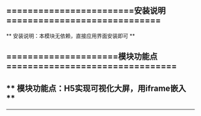                 
========================安装说明=============================
-------------------------------------------------------------
** 安装说明：本模块无依赖，直接应用界面安装即可 ** 



=====================模块功能点================================
-------------------------------------------------------------
**    模块功能点：H5实现可视化大屏，用iframe嵌入      **
-------------------------------------------------------------
-------------------------------------------------------------